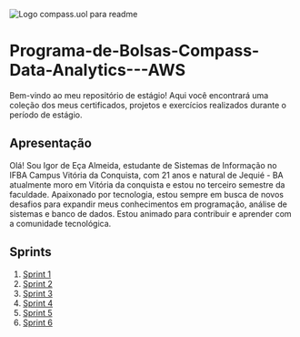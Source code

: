 ![Logo compass.uol para readme](https://i.imgur.com/BTAqo7j.jpeg)

# Programa-de-Bolsas-Compass-Data-Analytics---AWS

Bem-vindo ao meu repositório de estágio! Aqui você encontrará uma coleção dos meus certificados, projetos e exercícios realizados durante o período de estágio.

## Apresentação
Olá! Sou Igor de Eça Almeida, estudante de Sistemas de Informação no IFBA Campus Vitória da Conquista, com 21 anos e natural de Jequié - BA atualmente moro em Vitória da conquista e estou no terceiro semestre da faculdade. Apaixonado por tecnologia, estou sempre em busca de novos desafios para expandir meus conhecimentos em programação, análise de sistemas e banco de dados. Estou animado para contribuir e aprender com a comunidade tecnológica.

## Sprints
1.  [Sprint 1](https://github.com/EA-Igor/Programa-de-Bolsas-Compass-Data-Analytics---AWS/blob/main/Sprint%201/README.md)
2.  [Sprint 2](https://github.com/EA-Igor/Programa-de-Bolsas-Compass-Data-Analytics---AWS/tree/main/Sprint%202)
3.  [Sprint 3](https://github.com/EA-Igor/Programa-de-Bolsas-Compass-Data-Analytics---AWS/tree/main/Sprint%203)
4.  [Sprint 4](https://github.com/EA-Igor/Programa-de-Bolsas-Compass-Data-Analytics---AWS/tree/main/Sprint%204)
5.  [Sprint 5](https://github.com/EA-Igor/Programa-de-Bolsas-Compass-Data-Analytics---AWS/tree/main/Sprint%205)
6.  [Sprint 6](https://github.com/EA-Igor/Programa-de-Bolsas-Compass-Data-Analytics---AWS/tree/main/Sprint%206)


